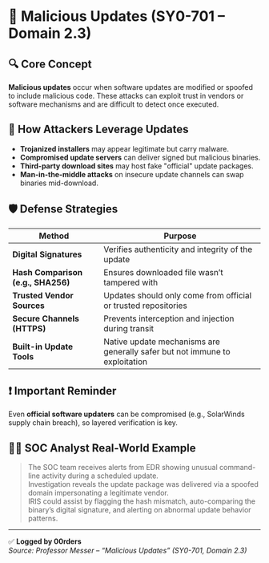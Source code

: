 # 🧠 Malicious Updates (SY0-701 – Domain 2.3)

## 🔍 Core Concept
**Malicious updates** occur when software updates are modified or spoofed to include malicious code. These attacks can exploit trust in vendors or software mechanisms and are difficult to detect once executed.

## 🦠 How Attackers Leverage Updates
- **Trojanized installers** may appear legitimate but carry malware.
- **Compromised update servers** can deliver signed but malicious binaries.
- **Third-party download sites** may host fake "official" update packages.
- **Man-in-the-middle attacks** on insecure update channels can swap binaries mid-download.

## 🛡️ Defense Strategies

| Method                             | Purpose |
|-----------------------------------|---------|
| **Digital Signatures**            | Verifies authenticity and integrity of the update |
| **Hash Comparison (e.g., SHA256)**| Ensures downloaded file wasn’t tampered with |
| **Trusted Vendor Sources**        | Updates should only come from official or trusted repositories |
| **Secure Channels (HTTPS)**       | Prevents interception and injection during transit |
| **Built-in Update Tools**         | Native update mechanisms are generally safer but not immune to exploitation |

## ❗ Important Reminder
Even **official software updaters** can be compromised (e.g., SolarWinds supply chain breach), so layered verification is key.

## 🧑‍💻 SOC Analyst Real-World Example
> The SOC team receives alerts from EDR showing unusual command-line activity during a scheduled update.  
> Investigation reveals the update package was delivered via a spoofed domain impersonating a legitimate vendor.  
> IRIS could assist by flagging the hash mismatch, auto-comparing the binary’s digital signature, and alerting on abnormal update behavior patterns.

---

✅ **Logged by 00rders**  
_Source: Professor Messer – “Malicious Updates” (SY0-701, Domain 2.3)_
